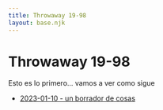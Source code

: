 ```yaml
---
title: Throwaway 19-98
layout: base.njk
---
```

# Throwaway 19-98

Esto es lo primero... vamos a ver como sigue

- [2023-01-10 - un borrador de cosas](./un-borrador-de-cosas)